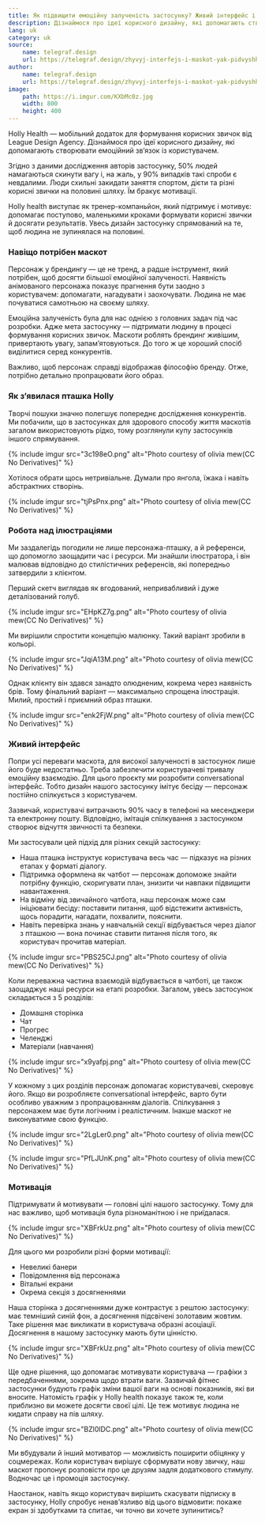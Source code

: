 ```yaml
---
title: Як підвищити емоційну залученість застосунку? Живий інтерфейс і маскоти.
description: Дізнаймося про ідеї корисного дизайну, які допомагають створювати емоційний зв’язок із користувачем.
lang: uk
category: uk
source:
    name: telegraf.design
    url: https://telegraf.design/zhyvyj-interfejs-i-maskot-yak-pidvyshhyty-emotsijnu-zaluchenist-zastosunku/
author:
    name: telegraf.design
    url: https://telegraf.design/zhyvyj-interfejs-i-maskot-yak-pidvyshhyty-emotsijnu-zaluchenist-zastosunku/
image:
    path: https://i.imgur.com/KXbMc0z.jpg
    width: 800
    height: 400
---
```


Holly Health — мобільний додаток для формування корисних звичок від League Design Agency. Дізнаймося про ідеї корисного 
дизайну, які допомагають створювати емоційний зв’язок із користувачем.

Згідно з даними дослідження авторів застосунку, 50% людей намагаються скинути вагу і, на жаль, у 90% випадків такі спроби 
є невдалими. Люди схильні закидати заняття спортом, дієти та різні корисні звички на половині шляху. Їм бракує мотивації.

Holly health виступає як тренер-компаньйон, який підтримує і мотивує: допомагає поступово, маленькими кроками формувати 
корисні звички й досягати результатів. Увесь дизайн застосунку спрямований на те, щоб людина не зупинялася на половині.

### Навіщо потрібен маскот

Персонаж у брендингу — це не тренд, а радше інструмент, який потрібен, щоб досягти більшої емоційної залученості. 
Наявність анімованого персонажа показує прагнення бути заодно з користувачем: допомагати, нагадувати і заохочувати. 
Людина не має почуватися самотньою на своєму шляху.

Емоційна залученість була для нас однією з головних задач під час розробки. Адже мета застосунку — підтримати людину в процесі 
формування корисних звичок. Маскоти роблять брендинг живішим, привертають увагу, запам’ятовуються. До того ж це хороший 
спосіб виділитися серед конкурентів.

Важливо, щоб персонаж справді відображав філософію бренду. Отже, потрібно детально пропрацювати його образ.

### Як з’явилася пташка Holly

Творчі пошуки значно полегшує попереднє дослідження конкурентів. Ми побачили, що в застосунках для здорового способу 
життя маскотів загалом використовують рідко, тому розглянули купу застосунків іншого спрямування.

{% include imgur src="3c198eO.png" alt="Photo courtesy of olivia mew(CC No Derivatives)" %}

Хотілося обрати щось нетривіальне. Думали про янгола, їжака і навіть абстрактних створінь.

{% include imgur src="tjPsPnx.png" alt="Photo courtesy of olivia mew(CC No Derivatives)" %}

### Робота над ілюстраціями

Ми заздалегідь погодили не лише персонажа-пташку, а й референси, що допомогло заощадити час і ресурси. Ми знайшли ілюстратора, 
і він малював відповідно до стилістичних референсів, які попередньо затвердили з клієнтом.

Перший скетч виглядав як вгодований, непривабливий і дуже деталізований голуб.

{% include imgur src="EHpKZ7g.png" alt="Photo courtesy of olivia mew(CC No Derivatives)" %}

Ми вирішили спростити концепцію малюнку. Такий варіант зробили в кольорі.

{% include imgur src="JqiA13M.png" alt="Photo courtesy of olivia mew(CC No Derivatives)" %}

Однак клієнту він здався занадто олюдненим, кокрема через наявність брів. Тому фінальний варіант — максимально спрощена 
ілюстрація. Милий, простий і приємний образ пташки.

{% include imgur src="enk2FjW.png" alt="Photo courtesy of olivia mew(CC No Derivatives)" %}

### Живий інтерфейс

Попри усі переваги маскота, для високої залученості в застосунок лише його буде недостатньо. Треба забезпечити користувачеві 
тривалу емоційну взаємодію. Для цього проєкту ми розробити conversational інтерфейс. Тобто дизайн нашого застосунку імітує 
бесіду — персонаж постійно спілкується з користувачем.

Зазвичай, користувачі витрачають 90% часу в телефоні на месенджери та електронну пошту. Відповідно, імітація спілкування 
з застосунком створює відчуття звичності та безпеки.

Ми застосували цей підхід для різних секцій застосунку:

- Наша пташка інструктує користувача весь час — підказує на різних етапах у форматі діалогу.
- Підтримка оформлена як чатбот — персонаж допоможе знайти потрібну функцію, скоригувати план, знизити чи навпаки 
підвищити навантаження.
- На відміну від звичайного чатбота, наш персонаж може сам ініціювати бесіду: поставити питання, щоб відстежити активність, 
щось порадити, нагадати, похвалити, пояснити.
- Навіть перевірка знань у навчальній секції відбувається через діалог з пташкою — вона починає ставити питання після того, 
як користувач прочитав матеріал.

{% include imgur src="PBS25CJ.png" alt="Photo courtesy of olivia mew(CC No Derivatives)" %}

Коли переважна частина взаємодій відбувається в чатботі, це також заощаджує наші ресурси на етапі розробки. Загалом, 
увесь застосунок складається з 5 розділів:

- Домашня сторінка
- Чат
- Прогрес
- Челенджі
- Матеріали (навчання)

{% include imgur src="x9yafpj.png" alt="Photo courtesy of olivia mew(CC No Derivatives)" %}

У кожному з цих розділів персонаж допомагає користувачеві, скеровує його. Якщо ви розробляєте conversational інтерфейс, 
варто бути особливо уважним з пропрацюванням діалогів. Спілкування з персонажем має бути логічним і реалістичним. Інакше 
маскот не виконуватиме свою функцію.

{% include imgur src="2LgLer0.png" alt="Photo courtesy of olivia mew(CC No Derivatives)" %}

{% include imgur src="PfLJUnK.png" alt="Photo courtesy of olivia mew(CC No Derivatives)" %}

### Мотивація

Підтримувати й мотивувати — головні цілі нашого застосунку. Тому для нас важливо, щоб мотивація була різноманітною і не 
приїдалася.

{% include imgur src="XBFrkUz.png" alt="Photo courtesy of olivia mew(CC No Derivatives)" %}

Для цього ми розробили різні форми мотивації:

- Невеликі банери
- Повідомлення від персонажа
- Вітальні екрани
- Окрема секція з досягненнями

Наша сторінка з досягненнями дуже контрастує з рештою застосунку: має темніший синій фон, а досягнення підсвічені золотавим 
жовтим. Таке рішення має викликати в користувача образні асоціації. Досягнення в нашому застосунку мають бути цінністю.

{% include imgur src="XBFrkUz.png" alt="Photo courtesy of olivia mew(CC No Derivatives)" %}

Ще одне рішення, що допомагає мотивувати користувача — графіки з передбаченнями, зокрема щодо втрати ваги. Зазвичай фітнес 
застосунки будують графік зміни вашої ваги на основі показників, які ви вносите. Натомість графік у Holly health показує 
також те, коли приблизно ви можете досягти своєї цілі. Це теж мотивує людина не кидати справу на пів шляху.

{% include imgur src="BZl0lDC.png" alt="Photo courtesy of olivia mew(CC No Derivatives)" %}

Ми вбудували й інший мотиватор — можливість поширити обіцянку у соцмережах. Коли користувач вирішує сформувати нову звичку, 
наш маскот пропонує розповісти про це друзям задля додаткового стимулу. Водночас це і промоція застосунку.

Наостанок, навіть якщо користувач вирішить скасувати підписку в застосунку, Holly спробує ненав’язливо від цього відмовити: 
покаже екран зі здобутками та спитає, чи точно ви хочете зупинитись?

















